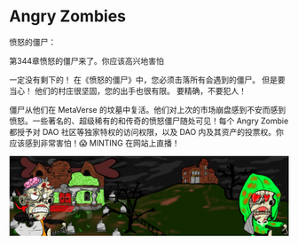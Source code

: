 # Angry Zombies

愤怒的僵尸：

第344章愤怒的僵尸来了。你应该高兴地害怕

一定没有剩下的！ 在《愤怒的僵尸》中，您必须击落所有会遇到的僵尸。 但是要当心！ 他们的村庄很坚固，您的出手也很有限。 要精确，不要犯人！

僵尸从他们在 MetaVerse 的坟墓中复活。他们对上次的市场崩盘感到不安而感到愤怒。一些著名的、超级稀有的和传奇的愤怒僵尸随处可见！每个 Angry Zombie 都授予对 DAO 社区等独家特权的访问权限，以及 DAO 内及其资产的投票权。你应该感到非常害怕！😱 MINTING 在网站上直播！

![unnamed](unnamed.png)
